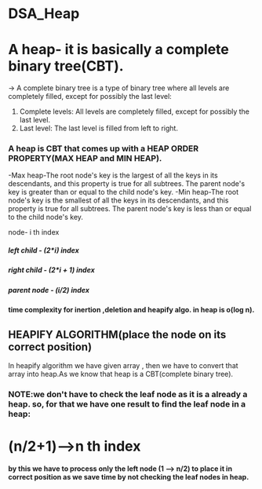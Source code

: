 # DSA_Heap

# A heap- it is basically a complete binary tree(CBT).

-> A complete binary tree is a type of binary tree where all levels are completely filled, except for possibly the last level:
1. Complete levels: All levels are completely filled, except for possibly the last level.
2. Last level: The last level is filled from left to right.

### A heap is CBT that comes up with a HEAP ORDER PROPERTY(MAX HEAP and MIN HEAP).
-Max heap-The root node's key is the largest of all the keys in its descendants, and this property is true for all subtrees. The parent node's key is greater than or equal to the child node's key.
-Min heap-The root node's key is the smallest of all the keys in its descendants, and this property is true for all subtrees. The parent node's key is less than or equal to the child node's key.

node- i th index
##### left child - (2*i) index
##### right child - (2*i + 1) index
##### parent node - (i/2) index

#### time complexity for inertion ,deletion and heapify algo. in heap is o(log n). 

## HEAPIFY ALGORITHM(place the node on its correct position) 
In heapify algorithm we have given array , then we have to convert that array into heap.As we know that heap is a CBT(complete binary tree).
### NOTE:we don't have to check the leaf node as it is a already a heap. so, for that we have one result to find the leaf node in a heap:
# (n/2+1)-->n th index
#### by this we have to process only the left node (1 --> n/2) to place it in correct position as we save time by not checking the leaf nodes in heap. 
